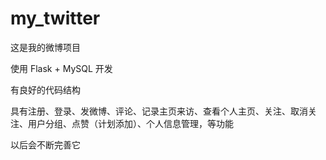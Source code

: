 # my_twitter

这是我的微博项目


使用 Flask + MySQL 开发


有良好的代码结构


具有注册、登录、发微博、评论、记录主页来访、查看个人主页、关注、取消关注、用户分组、点赞（计划添加）、个人信息管理，等功能


以后会不断完善它
